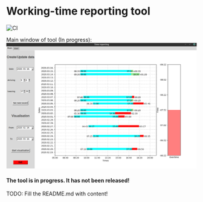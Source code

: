 # Working-time reporting tool

![CI](https://github.com/milanbalazs/time_reporting/workflows/CI/badge.svg)

Main window of tool (In progress):
![Main window example](imgs/main_window_example.png)


#### The tool is in progress. It has not been released!
TODO: Fill the README.md with content!
